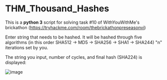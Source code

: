 # THM_Thousand_Hashes
This is a **python 3** script for solving task #10 of WithYouWithMe's brickathon (https://tryhackme.com/room/thebrickathonpreseasonvi) 

Enter string that needs to be hashed. It will be hashed through five algorithms (in this order SHA512 -> MD5 -> SHA256 -> SHA1 -> SHA244) "n" iterations set by you.

The string you input, number of cycles, and final hash (SHA224) is displayed:

![image](https://user-images.githubusercontent.com/10188810/156866847-f906b79d-2f9b-4a1b-987f-437561f15f9d.png)
